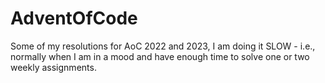 # AdventOfCode

Some of my resolutions for AoC 2022 and 2023,
I am doing it SLOW - i.e., normally when I am in a mood and have enough time to solve one or two weekly assignments.
